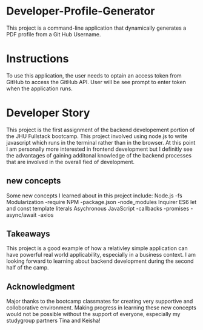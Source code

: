 # Developer-Profile-Generator
This project is a command-line application that dynamically generates a PDF profile from a Git Hub Username.

# Instructions
To use this application, the user needs to optain an access token from GitHub to access the GitHub API. User will be see prompt to enter token when the application runs. 

# Developer Story
This project is the first assignment of the backend developement portion of the JHU Fullstack bootcamp. This project involved using node.js to write javascript which runs in the terminal rather than in the browser. At this point I am personally more interested in frontend development but I definitly see the advantages of gaining additonal knowledge of the backend processes that are involved in the overall fied of development. 
## new concepts
Some new concepts I learned about in this project include:
Node.js
-fs
Modularization
-require
NPM
-package.json
-node_modules
Inquirer
ES6
let and const
template literals
Asychronous JavaScript
-callbacks
-promises
-async/await
-axios
## Takeaways
This project is a good example of how a relativley simple application can have powerful real world applicability, especially in a business context. I am looking forward to learning about backend development during the second half of the camp. 

## Acknowledgment
Major thanks to the bootcamp classmates for creating very supportive and colloborative environment. Making progress in learning these new concepts would not be possible without the support of everyone, especially my studygroup partners Tina and Keisha! 